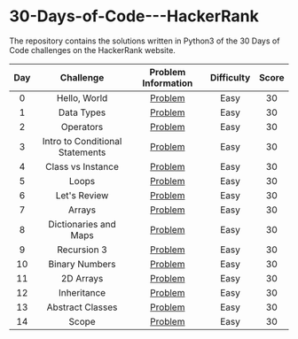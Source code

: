 # 30-Days-of-Code---HackerRank
The repository contains the solutions written in Python3 of the 30 Days of Code challenges on the HackerRank website.

| Day |                Challenge              |                                 Problem Information                                  |    Difficulty  |  Score  |
|:---:|:-------------------------------------:|:------------------------------------------------------------------------------------:|:--------------:|:-------:|
|  0  |              Hello, World             |  [Problem](https://www.hackerrank.com/challenges/30-hello-world/problem)             |      Easy      |    30   |
|  1  |               Data Types              |  [Problem](https://www.hackerrank.com/challenges/30-data-types/problem)              |      Easy      |    30   |
|  2  |                Operators              |  [Problem](https://www.hackerrank.com/challenges/30-operators/problem)               |      Easy      |    30   |
|  3  |     Intro to Conditional Statements   |  [Problem](https://www.hackerrank.com/challenges/30-conditional-statements/problem)  |      Easy      |    30   |
|  4  |            Class vs Instance          |  [Problem](https://www.hackerrank.com/challenges/30-class-vs-instance/problem)       |      Easy      |    30   |
|  5  |                  Loops                |  [Problem](https://www.hackerrank.com/challenges/30-loops/problem)                   |      Easy      |    30   |
|  6  |              Let's Review             |  [Problem](https://www.hackerrank.com/challenges/30-review-loop/problem)             |      Easy      |    30   |
|  7  |                  Arrays               |  [Problem](https://www.hackerrank.com/challenges/30-arrays/problem)                  |      Easy      |    30   |
|  8  |          Dictionaries and Maps        |  [Problem](https://www.hackerrank.com/challenges/30-dictionaries-and-maps/problem)   |      Easy      |    30   |
|  9  |               Recursion 3             |  [Problem](https://www.hackerrank.com/challenges/30-recursion/problem)               |      Easy      |    30   |
| 10  |              Binary Numbers           |  [Problem](https://www.hackerrank.com/challenges/30-binary-numbers/problem)          |      Easy      |    30   |
| 11  |                2D Arrays              |  [Problem](https://www.hackerrank.com/challenges/30-2d-arrays/problem)               |      Easy      |    30   |
| 12  |               Inheritance             |  [Problem](https://www.hackerrank.com/challenges/30-inheritance/problem)             |      Easy      |    30   |
| 13  |            Abstract Classes           |  [Problem](https://www.hackerrank.com/challenges/30-abstract-classes/problem)        |      Easy      |    30   |
| 14  |                  Scope                |  [Problem](https://www.hackerrank.com/challenges/30-scope/problem)                   |      Easy      |    30   |
